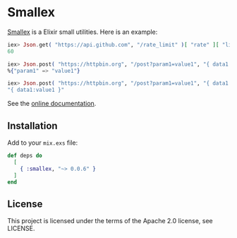 # Smallex

[Smallex](https://hex.pm/packages/smallex) is a Elixir small utilities. Here is an example:

```elixir
iex> Json.get( "https://api.github.com", "/rate_limit" )[ "rate" ][ "limit" ]
60

iex> Json.post( "https://httpbin.org", "/post?param1=value1", "{ data1:value1 }" )[ "args" ]
%{"param1" => "value1"}

iex> Json.post( "https://httpbin.org", "/post?param1=value1", "{ data1:value1 }" )[ "data" ]
"{ data1:value1 }"
```

See the [online documentation](https://hexdocs.pm/smallex).

## Installation

Add to your ```mix.exs``` file:

```elixir
def deps do
  [
    { :smallex, "~> 0.0.6" }
  ]
end
```

## License
This project is licensed under the terms of the Apache 2.0 license, see LICENSE.
